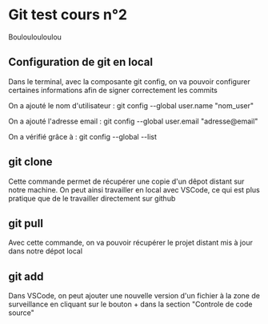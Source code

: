 # Git test cours n°2

Bouloulouloulou

## Configuration de git en local 

Dans le terminal, avec la composante git config, on va pouvoir configurer certaines informations afin de signer correctement les commits 

On a ajouté le nom d'utilisateur : git config --global user.name "nom_user"

On a ajouté l'adresse email : git config --global user.email "adresse@email"

On a vérifié grâce à : git config --global --list 

## git clone

Cette commande permet de récupérer une copie d'un dêpot distant sur notre machine.
On peut ainsi travailler en local avec VSCode, ce qui est plus pratique que de le travailler directement sur github


## git pull

Avec cette commande, on va pouvoir récupérer le projet distant mis à jour dans notre dépot local

## git add

Dans VSCode, on peut ajouter une nouvelle version d'un fichier à la zone de surveillance en cliquant sur le bouton + dans la section "Controle de code source"